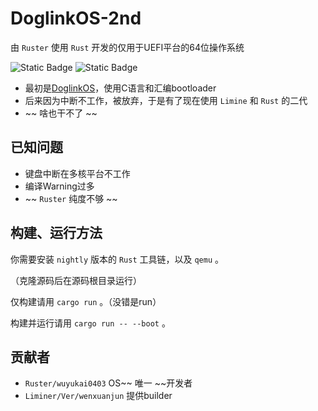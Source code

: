 # DoglinkOS-2nd

由 `Ruster` 使用 `Rust` 开发的仅用于UEFI平台的64位操作系统

![Static Badge](https://img.shields.io/badge/License-GPLv3-blue) 
![Static Badge](https://img.shields.io/badge/star-0-8A2BE2)

* 最初是[DoglinkOS](https://github.com/wuyukai0403/DoglinkOS)，使用C语言和汇编bootloader
* 后来因为中断不工作，被放弃，于是有了现在使用 `Limine` 和 `Rust` 的二代
* ~~ 啥也干不了 ~~

## 已知问题

* 键盘中断在多核平台不工作
* 编译Warning过多
* ~~ `Ruster` 纯度不够 ~~

## 构建、运行方法

你需要安装 `nightly` 版本的 `Rust` 工具链，以及 `qemu` 。

（克隆源码后在源码根目录运行）

仅构建请用 `cargo run` 。（没错是run）

构建并运行请用 `cargo run -- --boot` 。

## 贡献者

* `Ruster/wuyukai0403` OS~~ 唯一 ~~开发者
* `Liminer/Ver/wenxuanjun` 提供builder
